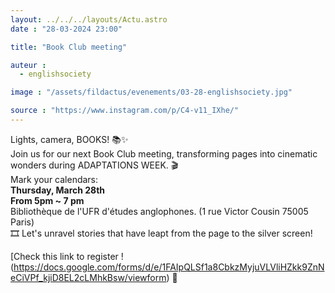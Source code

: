 ```yaml
---
layout: ../../../layouts/Actu.astro
date : "28-03-2024 23:00"

title: "Book Club meeting"

auteur :
  - englishsociety

image : "/assets/fildactus/evenements/03-28-englishsociety.jpg"

source : "https://www.instagram.com/p/C4-v11_IXhe/"
---
```


Lights, camera, BOOKS! 📚✨  
Join us for our next Book Club meeting, transforming pages into cinematic wonders during ADAPTATIONS WEEK. 🎬  
Mark your calendars:  
__Thursday, March 28th__  
__From 5pm ~ 7 pm__  
Bibliothèque de l'UFR d'études anglophones. (1 rue Victor Cousin 75005 Paris)  
🎞️ Let's unravel stories that have leapt from the page to the silver screen!

[Check this link to register !(https://docs.google.com/forms/d/e/1FAIpQLSf1a8CbkzMyjuVLVliHZkk9ZnNeCiVPf_kjiD8EL2cLMhkBsw/viewform) 🔗
